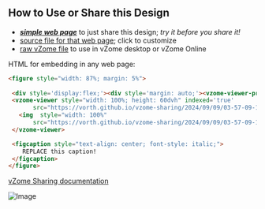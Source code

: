 
## How to Use or Share this Design

 - [***simple web page***](<https://vorth.github.io/vzome-sharing/2024/09/09/03-57-09-124Z-test-scene-defect/>) to just share this design; *try it before you share it!*
 - [source file for that web page](<https://github.com/vorth/vzome-sharing/edit/main/2024/09/09/03-57-09-124Z-test-scene-defect/index.md>); click to customize
 - [raw vZome file](<https://raw.githubusercontent.com/vorth/vzome-sharing/main/2024/09/09/03-57-09-124Z-test-scene-defect/test-scene-defect.vZome>) to use in vZome desktop or vZome Online
 
 HTML for embedding in any web page:
 ```html
<figure style="width: 87%; margin: 5%">
  
  <div style='display:flex;'><div style='margin: auto;'><vzome-viewer-previous label='prev step'></vzome-viewer-previous><vzome-viewer-next label='next step'></vzome-viewer-next></div></div>
  <vzome-viewer style="width: 100%; height: 60dvh" indexed='true'
        src="https://vorth.github.io/vzome-sharing/2024/09/09/03-57-09-124Z-test-scene-defect/test-scene-defect.vZome" >
    <img  style="width: 100%"
        src="https://vorth.github.io/vzome-sharing/2024/09/09/03-57-09-124Z-test-scene-defect/test-scene-defect.png" >
  </vzome-viewer>

  <figcaption style="text-align: center; font-style: italic;">
     REPLACE this caption!
  </figcaption>
</figure>

 ```

[vZome Sharing documentation](https://vzome.github.io/vzome/sharing.html#how-it-works)

![Image](<test-scene-defect.png>)

